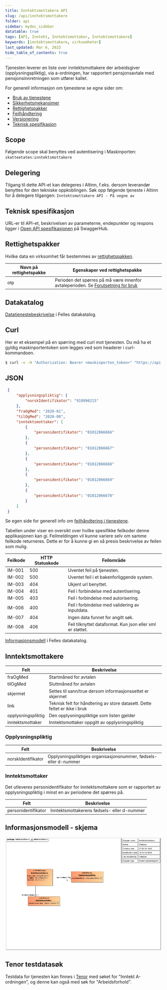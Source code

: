 ```yaml
---
title: Inntektsmottakere API
slug: /api/inntektsmottakere
folder: api
sidebar: mydoc_sidebar
datatable: true
tags: [API, Inntekt, Inntektsmottaker, Inntektsmottakere]
keywords: [inntektsmottakere, virksomheter]
last_updated: Mar 6, 2023
hide_table_of_contents: true
---
```

<Summary>Tjenesten leverer en liste over inntektsmottakere der arbeidsgiver (opplysningspliktig), via a-ordningen, har rapportert pensjonsavtale med pensjonsinnretningen som utfører kallet.</Summary>

<Tabs underline={true}>
<TabItem headerText="Om tjenesten" itemKey="itemKey-1" default>

For generell informasjon om tjenestene se egne sider om:
* [Bruk av tjenestene](../om/bruk.md)
* [Sikkerhetsmekansimer](../om/sikkerhet.md)
* [Rettighetspakker](../om/rettighetspakker.md) 
* [Feilhåndtering](../om/feil.md)
* [Versjonering](../om/versjoner.md)
* [Teknisk spesifikasjon](../om/tekniskspesifikasjon.md)

## Scope
Følgende scope skal benyttes ved autentisering i Maskinporten: `skatteetaten:inntektsmottakere`

## Delegering
Tilgang til dette API-et kan delegeres i Altinn, f.eks. dersom leverandør benyttes for den tekniske oppkoblingen. Søk opp følgende tjeneste i Altinn for å delegere tilgangen: `Inntektsmottakere API - På vegne av`

## Teknisk spesifikasjon
URL-er til API-et, beskrivelsen av parameterne, endepunkter og respons ligger i [Open API spesifikasjonen](https://app.swaggerhub.com/apis/skatteetaten/inntektsmottakere-api) på SwaggerHub.

## Rettighetspakker
Hvilke data en virksomhet får bestemmes av [rettighetspakken](../om/rettighetspakker.md).
 
| Navn på rettighetspakke |	Egenskaper ved rettighetspakke |
|---|---|
| otp | Perioden det spørres på må være innenfor avtaleperioden. Se [Forutsetning for bruk](../informasjonsmodeller/tjenestepensjonsavtale/forutsetningerforbruk.md) |

## Datakatalog
[Datatjenestebeskrivelse](https://data.norge.no/dataservices/463966c2-0a35-3845-b2a4-9446d36526e4) i Felles datakatalog.

</TabItem>
<TabItem headerText="Eksempler" itemKey="itemKey-2"> 

## Curl

Her er et eksempel på en spørring med curl mot tjenesten. Du må ha et gyldig maskinportentoken som legges ved som headerer i curl-kommandoen.

```bash
$ curl -v -H "Authorization: Bearer <maskinporten_token>" "https://api-at.sits.no/api/innrapportert/opplysningspliktig/v1/otp/999999999/inntektsmottakere"
```

## JSON

```json
 {
     "opplysningspliktig": {
         "norskIdentifikator": "910996215"
     },
     "fraOgMed": "2020-01",
     "tilOgMed": "2020-08",
     "inntektsmottaker": [
         {
             "personidentifikator": "01012066666"
         },
         {
             "personidentifikator": "01012066667"
         },
         {
             "personidentifikator": "01012066668"
         },
         {
             "personidentifikator": "01012066669"
         },
         {
             "personidentifikator": "01012066670"
         }
     ]
 }
```

</TabItem>
<TabItem headerText="Feilkoder" itemKey="itemKey-3">

Se egen side for generell info om [feilhåndtering i tjenestene](../om/feil.md).

Tabellen under viser en oversikt over hvilke spesifikke feilkoder denne applikasjonen kan gi. Feilmeldingen vil kunne variere selv om samme feilkode returneres. Dette er for å kunne gi en så presis beskrivelse av feilen som mulig.
 
| Feilkode | HTTP Statuskode | Feilområde                                                                   |
|----------|-----------------|------------------------------------------------------------------------------|
| IM-001   | 500             | Uventet feil på tjenesten.                                                   |
| IM-002   | 500             | Uventet feil i et bakenforliggende system.                                   |
| IM-003   | 404             | Ukjent url benyttet.                                                         |
| IM-004   | 401             | Feil i forbindelse med autentisering.                                        |
| IM-005   | 403             | Feil i forbindelse med autorisering.                                         |
| IM-006   | 400             | Feil i forbindelse med validering av inputdata.                              |
| IM-007   | 404             | Ingen data funnet for angitt søk.                                   |
| IM-008   | 406             | Feil tilknyttet dataformat. Kun json eller xml er støttet. |
 
</TabItem>
<TabItem headerText="Informasjonsmodell" itemKey="itemKey-4">

[Informasjonsmodell](https://data.norge.no/informationmodels/df55045f-66d6-35c5-bc89-9ec856397951) i Felles datakatalog.
 
## Inntektsmottakere

| Felt | Beskrivelse |
| ---- | -------------------------------------------------------- |
| fraOgMed | Startmåned for avtalen |
| tilOgMed | Sluttmåned for avtalen |
| skjermet | Settes til sann/true dersom informasjonssettet er skjermet |
| link | Teknisk felt for håndtering av store datasett.  Dette feltet er ikke i bruk |
| opplysningspliktig | Den opplysningspliktige som listen gjelder  |
| inntektsmottaker | Inntektsmottaker oppgitt av opplysningspliktig |
 
### Opplysningspliktig

| Felt | Beskrivelse |
| ---- | ------------------------------------------------------ |
| norskIdentifikator | Opplysningspliktiges organisasjonsnummer, fødsels- eller d-nummer |

### Inntektsmottaker
Det utleveres personidentifikator for inntektsmottakere som er rapportert av opplysningspliktig i minst en av periodene det spørres på.

| Felt | Beskrivelse |
| ---- | ------------------------------------------------------ |
| personidentifikator | Inntektsmottakerens fødsels- eller d-nummer |

## Informasjonsmodell - skjema
 
![inntektsmottakere](../../static/download/inntektsmottakere.png)
 
</TabItem>
<TabItem headerText="Test" itemKey="itemKey-5">

## Tenor testdatasøk
Testdata for tjenesten kan finnes i [Tenor](../test/tenor.md) med søket for "Inntekt A-ordningen", og denne kan også med søk for "Arbeidsforhold".

</TabItem>
</Tabs>


